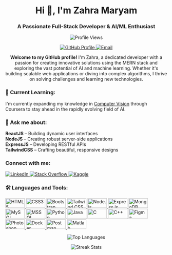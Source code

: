 <h1 align="center">Hi 👋, I'm Zahra Maryam</h1>
<h3 align="center">A Passionate Full-Stack Developer & AI/ML Enthusiast</h3>

<p align="center">
  <img src="https://komarev.com/ghpvc/?username=zahramarym&label=Profile%20Views&color=0e75b6&style=flat-square" alt="Profile Views" />
</p>

<p align="center">
  <a href="https://github.com/zahramarym" target="_blank">
    <img src="https://img.shields.io/badge/GitHub-Profile-%23121011?style=flat-square&logo=github" alt="GitHub Profile" />
  </a>
  <a href="mailto:zahramarym@gmail.com" target="_blank">
    <img src="https://img.shields.io/badge/Email-zahramarym@gmail.com-%23D14836?style=flat-square&logo=gmail" alt="Email" />
  </a>
</p>

<p align="center">
  <strong>Welcome to my GitHub profile!</strong> I'm Zahra, a dedicated developer with a passion for creating innovative solutions using the MERN stack and exploring the vast potential of AI and machine learning. Whether it's building scalable web applications or diving into complex algorithms, I thrive on solving challenges and learning new technologies.
</p>

<h3 align="left">🌱 Current Learning:</h3>
<p align="left">
  I'm currently expanding my knowledge in <a href="https://www.coursera.org" target="_blank">Computer Vision</a> through Coursera to stay ahead in the rapidly evolving field of AI.
</p>

<h3 align="left">💬 Ask me about:</h3>
<p align="left">
  <strong>ReactJS</strong> – Building dynamic user interfaces<br>
  <strong>NodeJS</strong> – Creating robust server-side applications<br>
  <strong>ExpressJS</strong> – Developing RESTful APIs<br>
  <strong>TailwindCSS</strong> – Crafting beautiful, responsive designs
</p>

<h3 align="left">Connect with me:</h3>
<p align="left">
  <a href="https://linkedin.com/in/zahra-maryam-775b31227/" target="_blank">
    <img src="https://img.shields.io/badge/LinkedIn-Zahra%20Maryam-%230077B5?style=flat-square&logo=linkedin" alt="LinkedIn" />
  </a>
  <a href="https://stackoverflow.com/users/18849706/zahra-maryam" target="_blank">
    <img src="https://img.shields.io/badge/Stack%20Overflow-Zahra%20Maryam-%23F48024?style=flat-square&logo=stackoverflow" alt="Stack Overflow" />
  </a>
  <a href="https://kaggle.com/zahramaryam777" target="_blank">
    <img src="https://img.shields.io/badge/Kaggle-Zahra%20Maryam-%23007A00?style=flat-square&logo=kaggle" alt="Kaggle" />
  </a>
</p>

<h3 align="left">🛠️ Languages and Tools:</h3>
<p align="left">
  <!-- Frontend Technologies -->
  <a href="https://developer.mozilla.org/en-US/docs/Web/HTML" target="_blank" rel="noreferrer">
    <img src="https://img.shields.io/badge/HTML5-%23E34F26?style=flat-square&logo=html5" alt="HTML5" width="60" height="30"/>
  </a>
  <a href="https://www.w3schools.com/css/" target="_blank" rel="noreferrer">
    <img src="https://img.shields.io/badge/CSS3-%231572B6?style=flat-square&logo=css3" alt="CSS3" width="60" height="30"/>
  </a>
  <a href="https://getbootstrap.com" target="_blank" rel="noreferrer">
    <img src="https://img.shields.io/badge/Bootstrap-%23563D7C?style=flat-square&logo=bootstrap" alt="Bootstrap" width="60" height="30"/>
  </a>
  <a href="https://tailwindcss.com/" target="_blank" rel="noreferrer">
    <img src="https://img.shields.io/badge/Tailwind%20CSS-%2338B2AC?style=flat-square&logo=tailwindcss" alt="Tailwind CSS" width="60" height="30"/>
  </a>

  <!-- Backend Technologies -->
  <a href="https://nodejs.org" target="_blank" rel="noreferrer">
    <img src="https://img.shields.io/badge/Node.js-%23339933?style=flat-square&logo=node.js" alt="Node.js" width="60" height="30"/>
  </a>
  <a href="https://expressjs.com" target="_blank" rel="noreferrer">
    <img src="https://img.shields.io/badge/Express.js-%23404d59?style=flat-square&logo=express" alt="Express.js" width="60" height="30"/>
  </a>
  <a href="https://www.mongodb.com/" target="_blank" rel="noreferrer">
    <img src="https://img.shields.io/badge/MongoDB-%2347A248?style=flat-square&logo=mongodb" alt="MongoDB" width="60" height="30"/>
  </a>
  <a href="https://www.mysql.com/" target="_blank" rel="noreferrer">
    <img src="https://img.shields.io/badge/MySQL-%234479A1?style=flat-square&logo=mysql" alt="MySQL" width="60" height="30"/>
  </a>
  <a href="https://www.microsoft.com/en-us/sql-server" target="_blank" rel="noreferrer">
    <img src="https://img.shields.io/badge/MSSQL-%23CC2927?style=flat-square&logo=microsoftsqlserver" alt="MSSQL" width="60" height="30"/>
  </a>

  <!-- Programming Languages -->
  <a href="https://www.python.org" target="_blank" rel="noreferrer">
    <img src="https://img.shields.io/badge/Python-%233875A3?style=flat-square&logo=python" alt="Python" width="60" height="30"/>
  </a>
  <a href="https://www.java.com" target="_blank" rel="noreferrer">
    <img src="https://img.shields.io/badge/Java-%23F7DF1C?style=flat-square&logo=java" alt="Java" width="60" height="30"/>
  </a>
  <a href="https://www.cprogramming.com/" target="_blank" rel="noreferrer">
    <img src="https://img.shields.io/badge/C-%2300599C?style=flat-square&logo=c" alt="C" width="60" height="30"/>
  </a>
  <a href="https://www.w3schools.com/cpp/" target="_blank" rel="noreferrer">
    <img src="https://img.shields.io/badge/C%2B%2B-%2300599C?style=flat-square&logo=cplusplus" alt="C++" width="60" height="30"/>
  </a>

  <!-- Design and Tools -->
  <a href="https://www.figma.com/" target="_blank" rel="noreferrer">
    <img src="https://img.shields.io/badge/Figma-%23324C77?style=flat-square&logo=figma" alt="Figma" width="60" height="30"/>
  </a>
  <a href="https://www.photoshop.com/en" target="_blank" rel="noreferrer">
    <img src="https://img.shields.io/badge/Photoshop-%23FF6F00?style=flat-square&logo=adobephotoshop" alt="Photoshop" width="60" height="30"/>
  </a>
  <a href="https://www.docker.com/" target="_blank" rel="noreferrer">
    <img src="https://img.shields.io/badge/Docker-%230db7ed?style=flat-square&logo=docker" alt="Docker" width="60" height="30"/>
  </a>
  <a href="https://postman.com" target="_blank" rel="noreferrer">
    <img src="https://img.shields.io/badge/Postman-%23FF6C37?style=flat-square&logo=postman" alt="Postman" width="60" height="30"/>
  </a>
  <a href="https://www.mathworks.com/" target="_blank" rel="noreferrer">
    <img src="https://img.shields.io/badge/Matlab-%23e16737?style=flat-square&logo=matlab" alt="Matlab" width="60" height="30"/>
  </a>
</p>


<p align="center">
  <img src="https://github-readme-stats.vercel.app/api/top-langs?username=zahramarym&show_icons=true&locale=en&layout=compact&hide_title=true" alt="Top Languages" />
</p>

<p align="center">
  <img src="https://github-readme-streak-stats.herokuapp.com/?user=zahramarym&" alt="Streak Stats" />
</p>

